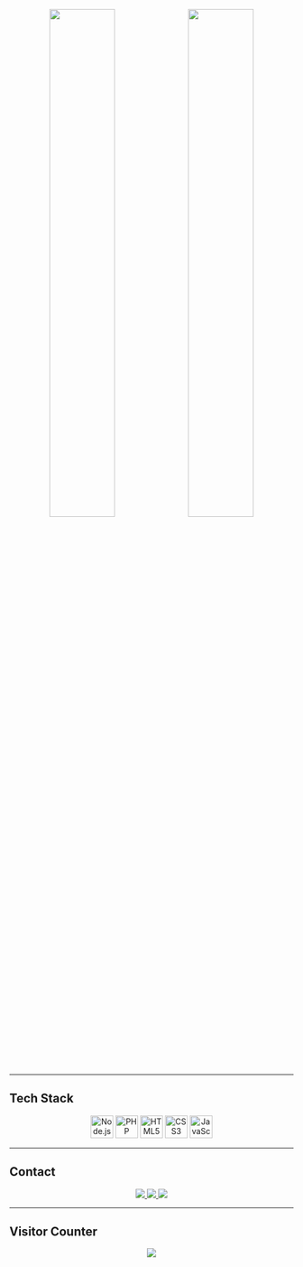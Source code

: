 <p align="center">
  <img src="https://github-readme-stats.vercel.app/api?username=popepo123&show_icons=true&theme=tokyonight&hide_border=true" width="48%" />
  <img src="https://github-readme-stats.vercel.app/api/top-langs/?username=popepo123&layout=compact&theme=tokyonight&hide_border=true" width="48%" />
</p>

---

## Tech Stack

<p align="center">
  <img src="https://cdn.jsdelivr.net/gh/devicons/devicon/icons/nodejs/nodejs-original.svg" height="40" alt="Node.js" title="Node.js"/>
  <img src="https://cdn.jsdelivr.net/gh/devicons/devicon/icons/php/php-original.svg" height="40" alt="PHP" title="PHP"/>
  <img src="https://cdn.jsdelivr.net/gh/devicons/devicon/icons/html5/html5-original.svg" height="40" alt="HTML5" title="HTML5"/>
  <img src="https://cdn.jsdelivr.net/gh/devicons/devicon/icons/css3/css3-original.svg" height="40" alt="CSS3" title="CSS3"/>
  <img src="https://cdn.jsdelivr.net/gh/devicons/devicon/icons/javascript/javascript-original.svg" height="40" alt="JavaScript" title="JavaScript"/>
</p>

---

## Contact

<p align="center">
  <a href="https://discord.gg/" target="_blank">
    <img src="https://img.shields.io/badge/Discord-2C2F33?style=for-the-badge&logo=discord&logoColor=white" />
  </a>
  <a href="https://instagram.com/" target="_blank">
    <img src="https://img.shields.io/badge/Instagram-262626?style=for-the-badge&logo=instagram&logoColor=white" />
  </a>
  <a href="https://facebook.com/" target="_blank">
    <img src="https://img.shields.io/badge/Facebook-1C1E21?style=for-the-badge&logo=facebook&logoColor=white" />
  </a>
</p>

---

## Visitor Counter

<p align="center">
  <img src="https://profile-counter.glitch.me/popepo123/count.svg" />
</p>
